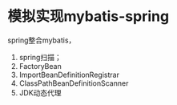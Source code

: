 # 模拟实现mybatis-spring
spring整合mybatis，
1. spring扫描；
2. FactoryBean
3. ImportBeanDefinitionRegistrar
4. ClassPathBeanDefinitionScanner
5. JDK动态代理